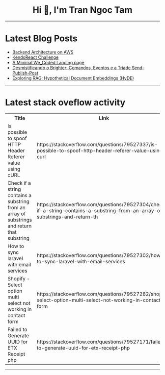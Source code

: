 <h1 align="center">Hi 👋, I'm Tran Ngoc Tam</h1>

---

# Latest Blog Posts 
<!-- BLOG-POST-LIST:START -->
- [Backend Architecture on AWS](https://dev.to/angelomao/backend-architecture-on-aws-17h2)
- [KendoReact Challenge](https://dev.to/pranavjana/kendoreact-challenge-3ne7)
- [A Minimal We_Coded Landing page](https://dev.to/lakshita_kumawat/a-minimal-wecoded-landing-page-5hhb)
- [Desmistificando o Brighter: Comandos, Eventos e a Tríade Send-Publish-Post](https://dev.to/actor-dev/desmistificando-o-brighter-comandos-eventos-e-a-triade-send-publish-post-1oo9)
- [Exploring RAG: Hypothetical Document Embeddings &lpar;HyDE&rpar;](https://dev.to/busycaesar/exploring-rag-hypothetical-document-embeddings-hyde-43an)
<!-- BLOG-POST-LIST:END -->

---

# Latest stack oveflow activity
<table>
  <tr><th>Title</th><th>Link</th></tr>
  <!-- STACKOVERFLOW:START --><tr><td>Is possible to spoof HTTP Header Referer value using cURL</td><td>https://stackoverflow.com/questions/79527337/is-possible-to-spoof-http-header-referer-value-using-curl</td></tr><tr><td>Check if a string contains a substring from an array of substrings and return that substring</td><td>https://stackoverflow.com/questions/79527304/check-if-a-string-contains-a-substring-from-an-array-of-substrings-and-return-th</td></tr><tr><td>How to sync laravel with email services</td><td>https://stackoverflow.com/questions/79527302/how-to-sync-laravel-with-email-services</td></tr><tr><td>Shopify - Select option multi select not working in contact form</td><td>https://stackoverflow.com/questions/79527282/shopify-select-option-multi-select-not-working-in-contact-form</td></tr><tr><td>Failed to Generate UUID for ETX Receipt php</td><td>https://stackoverflow.com/questions/79527171/failed-to-generate-uuid-for-etx-receipt-php</td></tr><!-- STACKOVERFLOW:END -->
</table>

---


